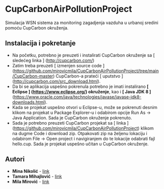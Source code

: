 # CupCarbonAirPollutionProject
Simulacja WSN sistema za monitoring zagadjenja vazduha u urbanoj sredini pomoću CupCarbon okruženja.

## Instalacija i pokretanje

- Na početku, potrebno je preuzeti i instalirati CupCarbon okruženje sa [ sledećeg linka ] (http://cupcarbon.com/)
- Zatim treba preuzeti [ izmenjen source code ] (https://github.com/mirovicmila/CupCarbonAirPollutionProject/tree/main/CupCarbon-master) CupCarbon-a prateći [ uputstvo ] (http://cupcarbon.com/src_download.html).
- Da bi se aplikacija uspešno pokrenula potrebno je imati instalirano **[ Eclipse ] (https://www.eclipse.org/) okruženje**, kao i **[ Java JDK 8 ]** (https://www.oracle.com/java/technologies/javase/javase-jdk8-downloads.html).
- Kada se projekat uspešno otvori u Eclipse-u, može se pokrenuti desnim klikom na projekat u Package Explorer-u i odabirom opcije Run As -> Java Application. Sada je CupCarbon okruženje pokrenuto. 
- Sada je potrebno preuzeti CupCarbon projekat sa [ linka ] (https://github.com/mirovicmila/CupCarbonAirPollutionProject) klikom na dugme Code i download zip. Otpakovati zip na željenu lokaciju i odabirom File -> Open project i navigiranjem do te lokacije odabrati fajl hello.cup. Sada je projekat uspešno učitan u CupCarbon okruženje. 

## Autori

* **Mina Nikolić** - [link](https://github.com/MinaNikolic98)
* **Tamara Mihajlović** - [link](https://github.com/tamaramihajlovic)
* **Mila Mirović** - [link](https://github.com/mirovicmila)


